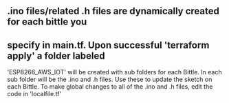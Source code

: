 ## .ino files/related .h files are dynamically created for each bittle you
## specify in main.tf. Upon successful 'terraform apply' a folder labeled
'ESP8266_AWS_IOT' will be created with sub folders for each Bittle. In each
sub folder will be the .ino and .h files. Use these to update the sketch on
each Bittle. To make global changes to all of the .ino and .h files, edit
the code in 'localfile.tf'

